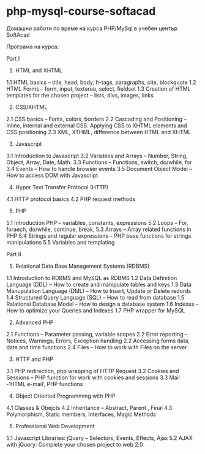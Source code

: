 # php-mysql-course-softacad
Домашни работи по време на курса PHP/MySql в учебен център SoftAcad

Програма на курса:

Part I

1. HTML and XHTML

1.1 HTML basics – title, head, body, h-tags, paragraphs, cite, blockquote
1.2 HTML Forms – form, input, textarea, select, fieldset
1.3 Creation of HTML templates for the chosen project – lists, divs, images, links

2. CSS/XHTML

2.1 CSS basics – Fonts, colors, borders
2.2 Cascading and Positioning – Inline, internal and external CSS. Applying CSS to XHTML elements and CSS positioning
2.3 XML, XTHML, difference between HTML and XHTML

3. Javascript

3.1 Introduction to Javascript
3.2 Variables and Arrays – Number, String, Object, Array, Date, Math.
3.3 Functions – Functions, switch, do/while, for
3.4 Events – How to handle browser events
3.5 Document Object Model – How to access DOM with Javascript

4. Hyper Text Transfer Protocol (HTTP)

4.1 HTTP protocol basics
4.2 PHP request methods

5. PHP

5.1 Introduction PHP – variables, constants, expressions
5.2 Loops – For, foraech, do/while, continue, break,
5.3 Arrays – Array related functions in PHP
5.4 Strings and regular expressions – PHP base functions for strings manipulations
5.5 Variables and templating

Part II

1. Relational Data Base Management Systems (RDBMS)

1.1 Introduction to RDBMS and MySQL as RDBMS
1.2 Data Definition Language (DDL) – How to create and manipulate tables and keys
1.3 Data Manupulation Language (DML) – How to Insert, Update or Delete redords
1.4 Structured Query Language (SQL) – How to read from database
1.5 Ralational Database Model – How to design a database system
1.6 Indexes – How to optimize your Queries and Indexes
1.7 PHP wrapper for MySQL

2. Advanced PHP

2.1 Functions – Parameter passing, variable scopes
2.2 Error reporting – Notices, Warnings, Errors, Exception handling
2.2 Accessing forms data, date and time functions
2.4 Files – How to work with Files on the server

3. HTTP and PHP

3.1 PHP redirection, php wrapping of HTTP Request
3.2 Cookies and Sessions – PHP function for work with cookies and sessions
3.3 Mail -’HTML e-mail’, PHP functions

4. Object Oriented Programming with PHP

4.1 Classes & Obejcts
4.2 Inheritance – Abstract, Parent , Final
4.3 Polymorphism, Static members, Interfaces, Magic Methods

5. Professional Web Development

5.1 Javascript Libraries: jQuery – Selectors, Events, Effects, Ajax
5.2 AJAX with jQuery: Complete your chosen project to web 2.0
